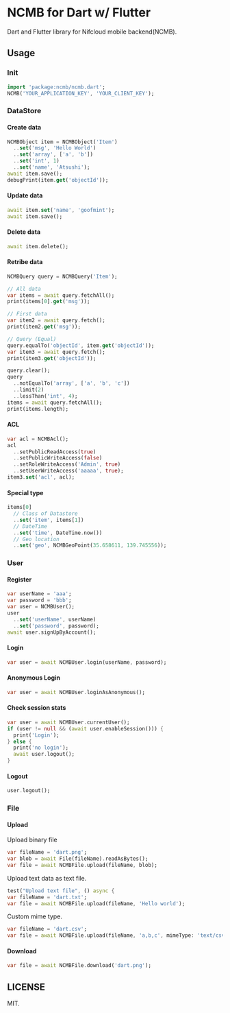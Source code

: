 # NCMB for Dart w/ Flutter

Dart and Flutter library for Nifcloud mobile backend(NCMB).

## Usage

### Init

```dart
import 'package:ncmb/ncmb.dart';
NCMB('YOUR_APPLICATION_KEY', 'YOUR_CLIENT_KEY');
```

### DataStore

#### Create data

```dart
NCMBObject item = NCMBObject('Item')
  ..set('msg', 'Hello World')
  ..set('array', ['a', 'b'])
  ..set('int', 1)
  ..set('name', 'Atsushi');
await item.save();
debugPrint(item.get('objectId'));
```

#### Update data

```dart
await item.set('name', 'goofmint');
await item.save();
```

#### Delete data

```dart
await item.delete();
```

#### Retribe data

```dart
NCMBQuery query = NCMBQuery('Item');

// All data
var items = await query.fetchAll();
print(items[0].get('msg'));

// First data
var item2 = await query.fetch();
print(item2.get('msg'));

// Query (Equal)
query.equalTo('objectId', item.get('objectId'));
var item3 = await query.fetch();
print(item3.get('objectId'));

query.clear();
query
  ..notEqualTo('array', ['a', 'b', 'c'])
  ..limit(2)
  ..lessThan('int', 4);
items = await query.fetchAll();
print(items.length);
```

#### ACL

```dart
var acl = NCMBAcl();
acl
  ..setPublicReadAccess(true)
  ..setPublicWriteAccess(false)
  ..setRoleWriteAccess('Admin', true)
  ..setUserWriteAccess('aaaaa', true);
item3.set('acl', acl);
```

#### Special type

```dart
items[0]
  // Class of Datastore
  ..set('item', items[1])
  // DateTime
  ..set('time', DateTime.now())
  // Geo location
  ..set('geo', NCMBGeoPoint(35.658611, 139.745556));
```


### User

#### Register

```dart
var userName = 'aaa';
var password = 'bbb';
var user = NCMBUser();
user
  ..set('userName', userName)
  ..set('password', password);
await user.signUpByAccount();
```

#### Login

```dart
var user = await NCMBUser.login(userName, password);
```

#### Anonymous Login

```dart
var user = await NCMBUser.loginAsAnonymous();
```

#### Check session stats

```dart
var user = await NCMBUser.currentUser();
if (user != null && (await user.enableSession())) {
  print('Login');
} else {
  print('no login');
  await user.logout();
}
```

#### Logout

```dart
user.logout();
```

### File

#### Upload

Upload binary file

```dart
var fileName = 'dart.png';
var blob = await File(fileName).readAsBytes();
var file = await NCMBFile.upload(fileName, blob);
```

Upload text data as text file.

```dart
test("Upload text file", () async {
var fileName = 'dart.txt';
var file = await NCMBFile.upload(fileName, 'Hello world');
```

Custom mime type.

```dart
var fileName = 'dart.csv';
var file = await NCMBFile.upload(fileName, 'a,b,c', mimeType: 'text/csv');
```

#### Download

```dart
var file = await NCMBFile.download('dart.png');
```

## LICENSE

MIT.
